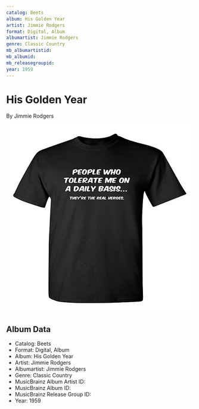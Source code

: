 ```yaml
---
catalog: Beets
album: His Golden Year
artist: Jimmie Rodgers
format: Digital, Album
albumartist: Jimmie Rodgers
genre: Classic Country
mb_albumartistid: 
mb_albumid: 
mb_releasegroupid: 
year: 1959
---
```


# His Golden Year

By Jimmie Rodgers

![](../../assets/beetscovers/Jimmie_Rodgers-His_Golden_Year.jpg)

## Album Data

- Catalog: Beets
- Format: Digital, Album
- Album: His Golden Year
- Artist: Jimmie Rodgers
- Albumartist: Jimmie Rodgers
- Genre: Classic Country
- MusicBrainz Album Artist ID: 
- MusicBrainz Album ID: 
- MusicBrainz Release Group ID: 
- Year: 1959

